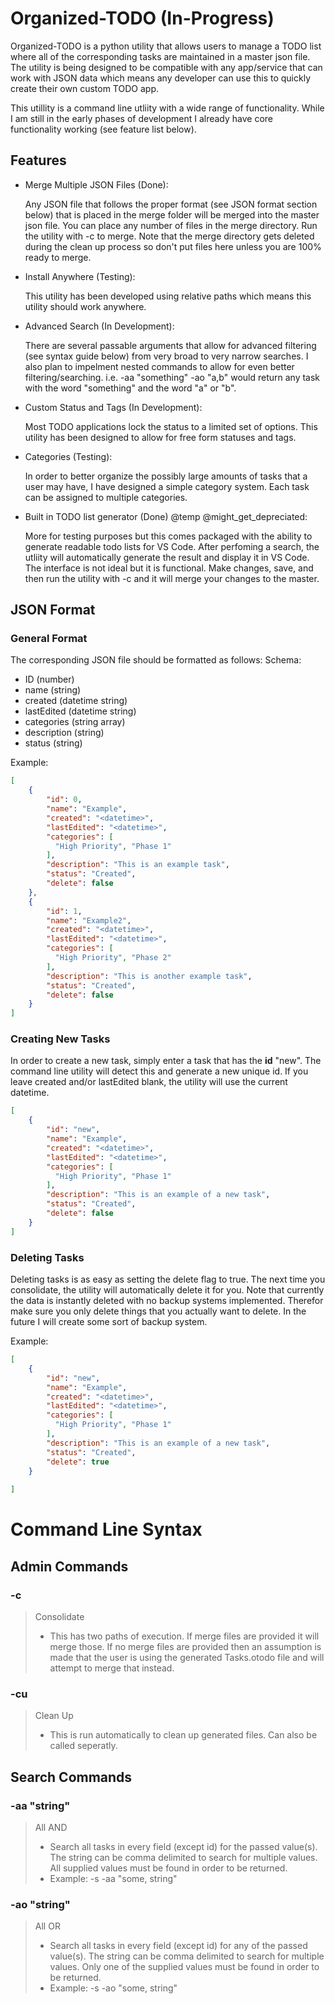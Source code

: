 # Organized-TODO (In-Progress)
Organized-TODO is a python utility that allows users to manage a TODO list where all of the corresponding tasks are maintained in a master json file. The utility is being designed to be compatible with any app/service that can work with JSON data which means any developer can use this to quickly create their own custom TODO app.

This utillity is a command line utliity with a wide range of functionality. While I am still in the early phases of development I already have core functionality working (see feature list below).


## Features
  - Merge Multiple JSON Files (Done):
  
    Any JSON file that follows the proper format (see JSON format section below) that is placed in the merge folder will be merged into the 
    master json file. You can place any number of files in the merge directory. Run the utility with -c to merge. Note that the merge directory
    gets deleted during the clean up process so don't put files here unless you are 100% ready to merge.
  - Install Anywhere (Testing):
  
      This utility has been developed using relative paths which means this utility should work anywhere.
  - Advanced Search (In Development):
  
      There are several passable arguments that allow for advanced filtering (see syntax guide below) from very broad to very narrow searches. I also plan to impelment nested commands to allow for even better filtering/searching. 
        i.e. -aa "something" -ao "a,b" would return any task with the word "something" and the word "a" or "b". 
  - Custom Status and Tags (In Development):
  
      Most TODO applications lock the status to a limited set of options. This utility has been designed to allow for free form statuses and 
    tags.
  - Categories (Testing):
  
      In order to better organize the possibly large amounts of tasks that a user may have, I have designed a simple category system. Each 
    task can be assigned to multiple categories.
  - Built in TODO list generator (Done) @temp @might_get_depreciated:
  
      More for testing purposes but this comes packaged with the ability to generate readable todo lists for VS Code. After perfoming a 
      search, the utliity will automatically generate the result and display it in VS Code. The interface is not ideal but it is 
      functional.
      Make changes, save, and then run the utility with -c and it will merge your changes to the master.


## JSON Format

### General Format
The corresponding JSON file should be formatted as follows:
Schema:
  - ID (number)
  - name (string)
  - created (datetime string)
  - lastEdited (datetime string)
  - categories (string array)
  - description (string)
  - status (string)

Example:
```JSON
[
    {
        "id": 0,
        "name": "Example",
        "created": "<datetime>",
        "lastEdited": "<datetime>",
        "categories": [
          "High Priority", "Phase 1"
        ],
        "description": "This is an example task",
        "status": "Created",
        "delete": false
    },
    {
        "id": 1,
        "name": "Example2",
        "created": "<datetime>",
        "lastEdited": "<datetime>",
        "categories": [
          "High Priority", "Phase 2"
        ],
        "description": "This is another example task",
        "status": "Created",
        "delete": false
    }
]
```

### Creating New Tasks
In order to create a new task, simply enter a task that has the <strong>id</strong> "new". The command line utility will detect this and generate a new unique id. If you leave created and/or lastEdited blank, the utility will use the current datetime. 
```JSON
[
    {
        "id": "new",
        "name": "Example",
        "created": "<datetime>",
        "lastEdited": "<datetime>",
        "categories": [
          "High Priority", "Phase 1"
        ],
        "description": "This is an example of a new task",
        "status": "Created",
        "delete": false
    }
]
```

### Deleting Tasks
Deleting tasks is as easy as setting the delete flag to true. The next time you consolidate, the utility will automatically delete it for you. Note that currently the data is instantly deleted with no backup systems implemented. Therefor make sure you only delete things that you actually want to delete. In the future I will create some sort of backup system.

Example:
```JSON
[
    {
        "id": "new",
        "name": "Example",
        "created": "<datetime>",
        "lastEdited": "<datetime>",
        "categories": [
          "High Priority", "Phase 1"
        ],
        "description": "This is an example of a new task",
        "status": "Created",
        "delete": true
    }
    
]
```

# Command Line Syntax
Admin Commands
---

### -c
> Consolidate 
> - This has two paths of execution. If merge files are provided it will merge those. If no merge files are provided then
>   an assumption is made that the user is using the generated Tasks.otodo file and will attempt to merge that instead.

### -cu
> Clean Up
> -  This is run automatically to clean up generated files. Can also be called seperatly. 

Search Commands
---
### -aa "string"
> All AND
>  - Search all tasks in every field (except id) for the passed value(s). The string can be comma delimited to search for 
>  multiple values. All supplied values must be found in order to be returned. 
>  - Example:
>    -s -aa "some, string"
### -ao "string"
> All OR
>  - Search all tasks in every field (except id) for any of the passed value(s). The string can be comma delimited to search 
>    for multiple values. Only one of the supplied values must be found in order to be returned. 
>  - Example:
>    -s -ao "some, string"


